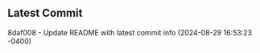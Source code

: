 
## Latest Commit
8daf008 - Update README with latest commit info (2024-08-29 16:53:23 -0400) <Yunxi-Zhou>
